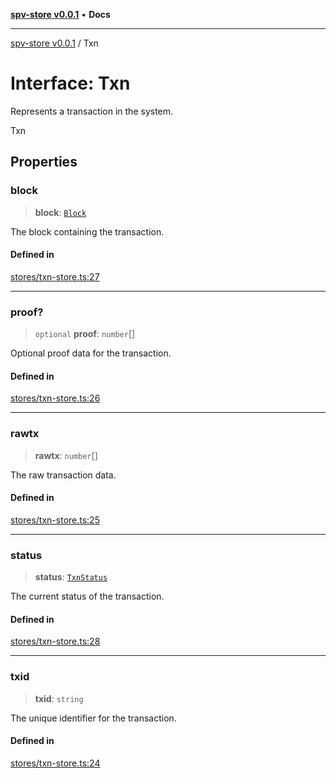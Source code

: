 [**spv-store v0.0.1**](../README.md) • **Docs**

***

[spv-store v0.0.1](../globals.md) / Txn

# Interface: Txn

Represents a transaction in the system.

 Txn

## Properties

### block

> **block**: [`Block`](../classes/Block.md)

The block containing the transaction.

#### Defined in

[stores/txn-store.ts:27](https://github.com/shruggr/ts-casemod-spv/blob/56b4750a08daabb55f614a1b84ddcb1eb8c8c7fb/src/stores/txn-store.ts#L27)

***

### proof?

> `optional` **proof**: `number`[]

Optional proof data for the transaction.

#### Defined in

[stores/txn-store.ts:26](https://github.com/shruggr/ts-casemod-spv/blob/56b4750a08daabb55f614a1b84ddcb1eb8c8c7fb/src/stores/txn-store.ts#L26)

***

### rawtx

> **rawtx**: `number`[]

The raw transaction data.

#### Defined in

[stores/txn-store.ts:25](https://github.com/shruggr/ts-casemod-spv/blob/56b4750a08daabb55f614a1b84ddcb1eb8c8c7fb/src/stores/txn-store.ts#L25)

***

### status

> **status**: [`TxnStatus`](../enumerations/TxnStatus.md)

The current status of the transaction.

#### Defined in

[stores/txn-store.ts:28](https://github.com/shruggr/ts-casemod-spv/blob/56b4750a08daabb55f614a1b84ddcb1eb8c8c7fb/src/stores/txn-store.ts#L28)

***

### txid

> **txid**: `string`

The unique identifier for the transaction.

#### Defined in

[stores/txn-store.ts:24](https://github.com/shruggr/ts-casemod-spv/blob/56b4750a08daabb55f614a1b84ddcb1eb8c8c7fb/src/stores/txn-store.ts#L24)

